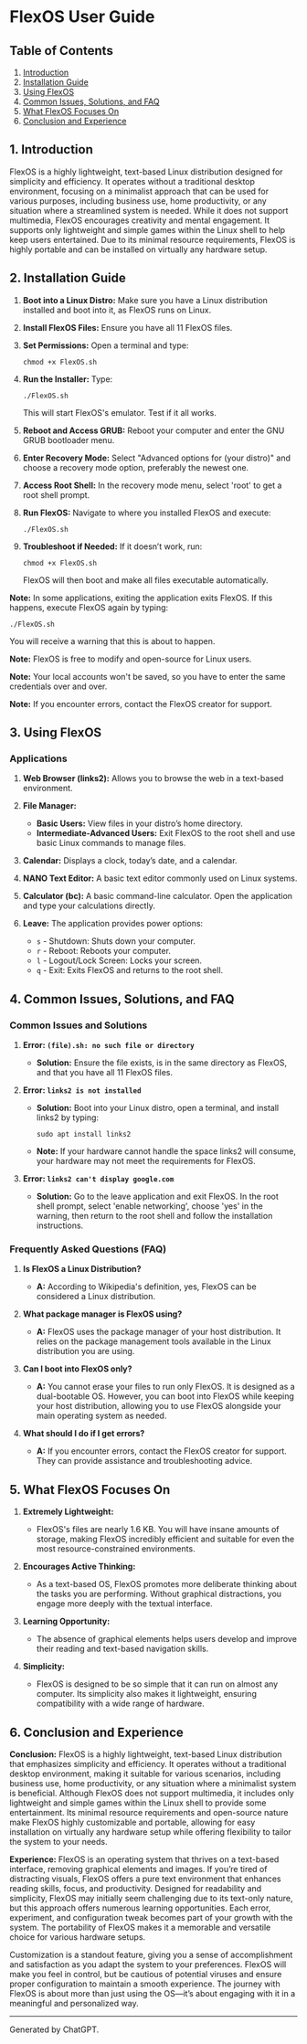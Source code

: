 # **FlexOS User Guide**

## **Table of Contents**

1. [Introduction](#1-introduction)
2. [Installation Guide](#2-installation-guide)
3. [Using FlexOS](#3-using-flexos)
4. [Common Issues, Solutions, and FAQ](#4-common-issues-solutions-and-faq)
5. [What FlexOS Focuses On](#5-what-flexos-focuses-on)
6. [Conclusion and Experience](#6-conclusion-and-experience)

## **1. Introduction**

FlexOS is a highly lightweight, text-based Linux distribution designed for simplicity and efficiency. It operates without a traditional desktop environment, focusing on a minimalist approach that can be used for various purposes, including business use, home productivity, or any situation where a streamlined system is needed. While it does not support multimedia, FlexOS encourages creativity and mental engagement. It supports only lightweight and simple games within the Linux shell to help keep users entertained. Due to its minimal resource requirements, FlexOS is highly portable and can be installed on virtually any hardware setup.

## **2. Installation Guide**

1. **Boot into a Linux Distro:** Make sure you have a Linux distribution installed and boot into it, as FlexOS runs on Linux.

2. **Install FlexOS Files:** Ensure you have all 11 FlexOS files.

3. **Set Permissions:** Open a terminal and type:
   ```
   chmod +x FlexOS.sh
   ```

4. **Run the Installer:** Type:
   ```
   ./FlexOS.sh
   ```
   This will start FlexOS's emulator. Test if it all works.

5. **Reboot and Access GRUB:** Reboot your computer and enter the GNU GRUB bootloader menu.

6. **Enter Recovery Mode:** Select "Advanced options for (your distro)" and choose a recovery mode option, preferably the newest one.

7. **Access Root Shell:** In the recovery mode menu, select 'root' to get a root shell prompt.

8. **Run FlexOS:** Navigate to where you installed FlexOS and execute:
   ```
   ./FlexOS.sh
   ```

9. **Troubleshoot if Needed:** If it doesn’t work, run:
   ```
   chmod +x FlexOS.sh
   ```
   FlexOS will then boot and make all files executable automatically.

**Note:** In some applications, exiting the application exits FlexOS. If this happens, execute FlexOS again by typing:
   ```
   ./FlexOS.sh
   ```
   You will receive a warning that this is about to happen.

**Note:** FlexOS is free to modify and open-source for Linux users.

**Note:** Your local accounts won't be saved, so you have to enter the same credentials over and over.

**Note:** If you encounter errors, contact the FlexOS creator for support.

## **3. Using FlexOS**

### **Applications**

1. **Web Browser (links2):** Allows you to browse the web in a text-based environment.

2. **File Manager:**
   - **Basic Users:** View files in your distro’s home directory.
   - **Intermediate-Advanced Users:** Exit FlexOS to the root shell and use basic Linux commands to manage files.

3. **Calendar:** Displays a clock, today’s date, and a calendar.

4. **NANO Text Editor:** A basic text editor commonly used on Linux systems.

5. **Calculator (bc):** A basic command-line calculator. Open the application and type your calculations directly.

6. **Leave:** The application provides power options:
   - `s` - Shutdown: Shuts down your computer.
   - `r` - Reboot: Reboots your computer.
   - `l` - Logout/Lock Screen: Locks your screen.
   - `q` - Exit: Exits FlexOS and returns to the root shell.

## **4. Common Issues, Solutions, and FAQ**

### **Common Issues and Solutions**

1. **Error: `(file).sh: no such file or directory`**
   - **Solution:** Ensure the file exists, is in the same directory as FlexOS, and that you have all 11 FlexOS files.

2. **Error: `links2 is not installed`**
   - **Solution:** Boot into your Linux distro, open a terminal, and install links2 by typing:
     ```
     sudo apt install links2
     ```
   - **Note:** If your hardware cannot handle the space links2 will consume, your hardware may not meet the requirements for FlexOS.

3. **Error: `links2 can't display google.com`**
   - **Solution:** Go to the leave application and exit FlexOS. In the root shell prompt, select 'enable networking', choose 'yes' in the warning, then return to the root shell and follow the installation instructions.

### **Frequently Asked Questions (FAQ)**

1. **Is FlexOS a Linux Distribution?**
   - **A:** According to Wikipedia's definition, yes, FlexOS can be considered a Linux distribution.

2. **What package manager is FlexOS using?**
   - **A:** FlexOS uses the package manager of your host distribution. It relies on the package management tools available in the Linux distribution you are using.

3. **Can I boot into FlexOS only?**
   - **A:** You cannot erase your files to run only FlexOS. It is designed as a dual-bootable OS. However, you can boot into FlexOS while keeping your host distribution, allowing you to use FlexOS alongside your main operating system as needed.

4. **What should I do if I get errors?**
   - **A:** If you encounter errors, contact the FlexOS creator for support. They can provide assistance and troubleshooting advice.

## **5. What FlexOS Focuses On**

1. **Extremely Lightweight:**
   - FlexOS's files are nearly 1.6 KB. You will have insane amounts of storage, making FlexOS incredibly efficient and suitable for even the most resource-constrained environments.

2. **Encourages Active Thinking:**
   - As a text-based OS, FlexOS promotes more deliberate thinking about the tasks you are performing. Without graphical distractions, you engage more deeply with the textual interface.

3. **Learning Opportunity:**
   - The absence of graphical elements helps users develop and improve their reading and text-based navigation skills.

4. **Simplicity:**
   - FlexOS is designed to be so simple that it can run on almost any computer. Its simplicity also makes it lightweight, ensuring compatibility with a wide range of hardware.

## **6. Conclusion and Experience**

**Conclusion:**
FlexOS is a highly lightweight, text-based Linux distribution that emphasizes simplicity and efficiency. It operates without a traditional desktop environment, making it suitable for various scenarios, including business use, home productivity, or any situation where a minimalist system is beneficial. Although FlexOS does not support multimedia, it includes only lightweight and simple games within the Linux shell to provide some entertainment. Its minimal resource requirements and open-source nature make FlexOS highly customizable and portable, allowing for easy installation on virtually any hardware setup while offering flexibility to tailor the system to your needs.

**Experience:**
FlexOS is an operating system that thrives on a text-based interface, removing graphical elements and images. If you’re tired of distracting visuals, FlexOS offers a pure text environment that enhances reading skills, focus, and productivity. Designed for readability and simplicity, FlexOS may initially seem challenging due to its text-only nature, but this approach offers numerous learning opportunities. Each error, experiment, and configuration tweak becomes part of your growth with the system. The portability of FlexOS makes it a memorable and versatile choice for various hardware setups.

Customization is a standout feature, giving you a sense of accomplishment and satisfaction as you adapt the system to your preferences. FlexOS will make you feel in control, but be cautious of potential viruses and ensure proper configuration to maintain a smooth experience. The journey with FlexOS is about more than just using the OS—it’s about engaging with it in a meaningful and personalized way.

---

Generated by ChatGPT.
